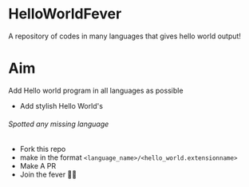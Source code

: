 # HelloWorldFever
A repository of codes in many languages that gives hello world output!
# Aim
Add Hello world program in all languages as possible
- Add stylish Hello World's

###### Spotted any missing language
- Fork this repo
- make in the format `<language_name>/<hello_world.extensionname>`
- Make A PR
- Join the fever 👊👊
